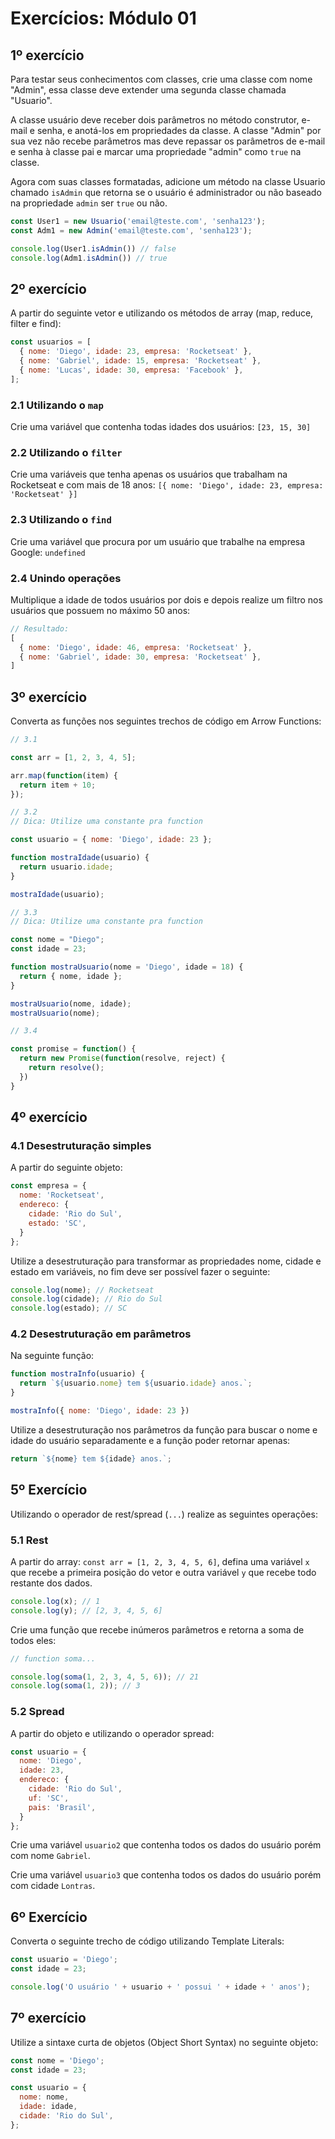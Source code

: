 # Exercícios: Módulo 01

## 1º exercício

Para testar seus conhecimentos com classes, crie uma classe com nome "Admin", essa classe deve extender uma segunda classe chamada "Usuario". 

A classe usuário deve receber dois parâmetros no método construtor, e-mail e senha, e anotá-los em propriedades da classe. A classe "Admin" por sua vez não recebe parâmetros mas deve repassar os parâmetros de e-mail e senha à classe pai e marcar uma propriedade "admin" como `true` na classe.

Agora com suas classes formatadas, adicione um método na classe Usuario chamado `isAdmin` que retorna se o usuário é administrador ou não baseado na propriedade `admin` ser `true` ou não.

```js
const User1 = new Usuario('email@teste.com', 'senha123');
const Adm1 = new Admin('email@teste.com', 'senha123');

console.log(User1.isAdmin()) // false
console.log(Adm1.isAdmin()) // true
```

## 2º exercício

A partir do seguinte vetor e utilizando os métodos de array (map, reduce, filter e find):

```js
const usuarios = [
  { nome: 'Diego', idade: 23, empresa: 'Rocketseat' },
  { nome: 'Gabriel', idade: 15, empresa: 'Rocketseat' },
  { nome: 'Lucas', idade: 30, empresa: 'Facebook' },
];
```

### 2.1 Utilizando o `map`

Crie uma variável que contenha todas idades dos usuários: `[23, 15, 30]`

### 2.2 Utilizando o `filter`

Crie uma variáveis que tenha apenas os usuários que trabalham na Rocketseat e com mais de 18 anos: `[{ nome: 'Diego', idade: 23, empresa: 'Rocketseat' }]`

### 2.3 Utilizando o `find`

Crie uma variável que procura por um usuário que trabalhe na empresa Google: `undefined`

### 2.4 Unindo operações

Multiplique a idade de todos usuários por dois e depois realize um filtro nos usuários que possuem no máximo 50 anos: 
```js
// Resultado:
[
  { nome: 'Diego', idade: 46, empresa: 'Rocketseat' },
  { nome: 'Gabriel', idade: 30, empresa: 'Rocketseat' },
]
```

## 3º exercício

Converta as funções nos seguintes trechos de código em Arrow Functions:

```js
// 3.1

const arr = [1, 2, 3, 4, 5];

arr.map(function(item) {
  return item + 10;
});
```

```js
// 3.2 
// Dica: Utilize uma constante pra function

const usuario = { nome: 'Diego', idade: 23 };

function mostraIdade(usuario) {
  return usuario.idade;
}

mostraIdade(usuario);
```

```js
// 3.3
// Dica: Utilize uma constante pra function

const nome = "Diego";
const idade = 23;

function mostraUsuario(nome = 'Diego', idade = 18) {
  return { nome, idade };
}

mostraUsuario(nome, idade);
mostraUsuario(nome);
```

```js
// 3.4

const promise = function() {
  return new Promise(function(resolve, reject) {
    return resolve();
  })
}
```

## 4º exercício

### 4.1 Desestruturação simples

A partir do seguinte objeto:

```js
const empresa = {
  nome: 'Rocketseat',
  endereco: {
    cidade: 'Rio do Sul',
    estado: 'SC',
  }
};
```

Utilize a desestruturação para transformar as propriedades nome, cidade e estado em variáveis, no fim deve ser possível fazer o seguinte:

```js
console.log(nome); // Rocketseat
console.log(cidade); // Rio do Sul
console.log(estado); // SC
```

### 4.2 Desestruturação em parâmetros

Na seguinte função:

```js
function mostraInfo(usuario) {
  return `${usuario.nome} tem ${usuario.idade} anos.`;
}

mostraInfo({ nome: 'Diego', idade: 23 })
```

Utilize a desestruturação nos parâmetros da função para buscar o nome e idade do usuário separadamente e a função poder retornar apenas:

```js
return `${nome} tem ${idade} anos.`;
```

## 5º Exercício

Utilizando o operador de rest/spread (`...`) realize as seguintes operações:

### 5.1 Rest

A partir do array: `const arr = [1, 2, 3, 4, 5, 6]`, defina uma variável `x` que recebe a primeira posição do vetor e outra variável `y` que recebe todo restante dos dados.

```js
console.log(x); // 1
console.log(y); // [2, 3, 4, 5, 6]
```

Crie uma função que recebe inúmeros parâmetros e retorna a soma de todos eles:

```js
// function soma...

console.log(soma(1, 2, 3, 4, 5, 6)); // 21
console.log(soma(1, 2)); // 3
```

### 5.2 Spread

A partir do objeto e utilizando o operador spread:

```js
const usuario = {
  nome: 'Diego',
  idade: 23,
  endereco: {
    cidade: 'Rio do Sul',
    uf: 'SC',
    pais: 'Brasil',
  }
};
```

Crie uma variável `usuario2` que contenha todos os dados do usuário porém com nome `Gabriel`.

Crie uma variável `usuario3` que contenha todos os dados do usuário porém com cidade `Lontras`.

## 6º Exercício

Converta o seguinte trecho de código utilizando Template Literals:

```js
const usuario = 'Diego';
const idade = 23;

console.log('O usuário ' + usuario + ' possui ' + idade + ' anos');
```

## 7º exercício

Utilize a sintaxe curta de objetos (Object Short Syntax) no seguinte objeto:

```js
const nome = 'Diego';
const idade = 23;

const usuario = {
  nome: nome,
  idade: idade,
  cidade: 'Rio do Sul',
};
```